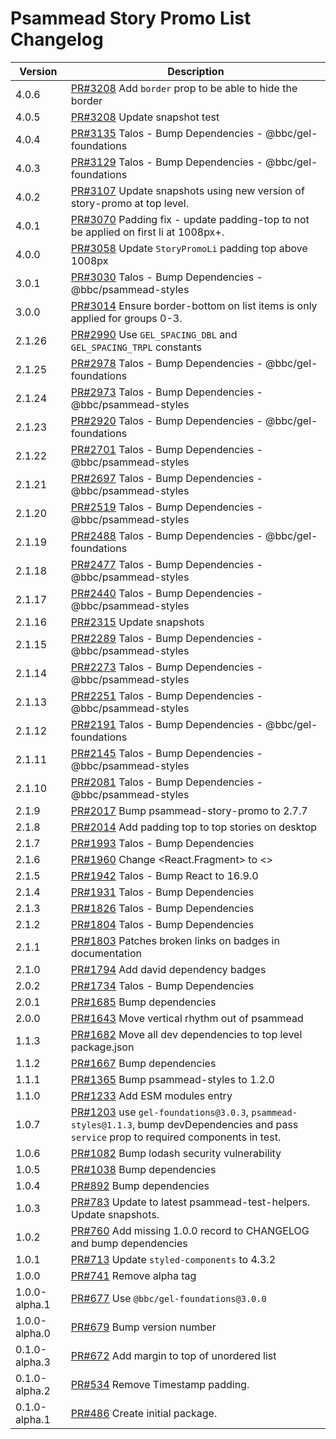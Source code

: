 # Psammead Story Promo List Changelog

<!-- prettier-ignore -->
| Version | Description |
| ------- | ----------- |
| 4.0.6 | [PR#3208](https://github.com/bbc/psammead/pull/3208) Add `border` prop to be able to hide the border |
| 4.0.5 | [PR#3208](https://github.com/bbc/psammead/pull/3208) Update snapshot test |
| 4.0.4 | [PR#3135](https://github.com/bbc/psammead/pull/3135) Talos - Bump Dependencies - @bbc/gel-foundations |
| 4.0.3 | [PR#3129](https://github.com/bbc/psammead/pull/3129) Talos - Bump Dependencies - @bbc/gel-foundations |
| 4.0.2 | [PR#3107](https://github.com/bbc/psammead/pull/3107) Update snapshots using new version of story-promo at top level. |
| 4.0.1 | [PR#3070](https://github.com/bbc/psammead/pull/3070) Padding fix - update padding-top to not be applied on first li at 1008px+. |
| 4.0.0 | [PR#3058](https://github.com/bbc/psammead/pull/3058) Update `StoryPromoLi` padding top above 1008px |
| 3.0.1 | [PR#3030](https://github.com/bbc/psammead/pull/3030) Talos - Bump Dependencies - @bbc/psammead-styles |
| 3.0.0 | [PR#3014](https://github.com/bbc/psammead/pull/3014) Ensure border-bottom on list items is only applied for groups 0-3. |
| 2.1.26 | [PR#2990](https://github.com/bbc/psammead/pull/2990) Use `GEL_SPACING_DBL` and `GEL_SPACING_TRPL` constants |
| 2.1.25 | [PR#2978](https://github.com/bbc/psammead/pull/2978) Talos - Bump Dependencies - @bbc/gel-foundations |
| 2.1.24 | [PR#2973](https://github.com/bbc/psammead/pull/2973) Talos - Bump Dependencies - @bbc/psammead-styles |
| 2.1.23 | [PR#2920](https://github.com/bbc/psammead/pull/2920) Talos - Bump Dependencies - @bbc/gel-foundations |
| 2.1.22 | [PR#2701](https://github.com/bbc/psammead/pull/2701) Talos - Bump Dependencies - @bbc/psammead-styles |
| 2.1.21 | [PR#2697](https://github.com/bbc/psammead/pull/2697) Talos - Bump Dependencies - @bbc/psammead-styles |
| 2.1.20 | [PR#2519](https://github.com/bbc/psammead/pull/2519) Talos - Bump Dependencies - @bbc/psammead-styles |
| 2.1.19 | [PR#2488](https://github.com/bbc/psammead/pull/2488) Talos - Bump Dependencies - @bbc/gel-foundations |
| 2.1.18 | [PR#2477](https://github.com/bbc/psammead/pull/2477) Talos - Bump Dependencies - @bbc/psammead-styles |
| 2.1.17 | [PR#2440](https://github.com/bbc/psammead/pull/2440) Talos - Bump Dependencies - @bbc/psammead-styles |
| 2.1.16 | [PR#2315](https://github.com/bbc/psammead/pull/2315) Update snapshots |
| 2.1.15 | [PR#2289](https://github.com/bbc/psammead/pull/2289) Talos - Bump Dependencies - @bbc/psammead-styles |
| 2.1.14 | [PR#2273](https://github.com/bbc/psammead/pull/2273) Talos - Bump Dependencies - @bbc/psammead-styles |
| 2.1.13 | [PR#2251](https://github.com/bbc/psammead/pull/2251) Talos - Bump Dependencies - @bbc/psammead-styles |
| 2.1.12 | [PR#2191](https://github.com/bbc/psammead/pull/2191) Talos - Bump Dependencies - @bbc/gel-foundations |
| 2.1.11 | [PR#2145](https://github.com/bbc/psammead/pull/2145) Talos - Bump Dependencies - @bbc/psammead-styles |
| 2.1.10 | [PR#2081](https://github.com/bbc/psammead/pull/2081) Talos - Bump Dependencies - @bbc/psammead-styles |
| 2.1.9 | [PR#2017](https://github.com/bbc/psammead/pull/2017) Bump psammead-story-promo to 2.7.7 |
| 2.1.8 | [PR#2014](https://github.com/bbc/psammead/pull/2014) Add padding top to top stories on desktop |
| 2.1.7 | [PR#1993](https://github.com/bbc/psammead/pull/1993) Talos - Bump Dependencies |
| 2.1.6 | [PR#1960](https://github.com/bbc/psammead/pull/1960) Change <React.Fragment> to <> | |
| 2.1.5 | [PR#1942](https://github.com/bbc/psammead/pull/1942) Talos - Bump React to 16.9.0 |
| 2.1.4 | [PR#1931](https://github.com/bbc/psammead/pull/1931) Talos - Bump Dependencies |
| 2.1.3 | [PR#1826](https://github.com/bbc/psammead/pull/1826) Talos - Bump Dependencies |
| 2.1.2 | [PR#1804](https://github.com/bbc/psammead/pull/1804) Talos - Bump Dependencies |
| 2.1.1 | [PR#1803](https://github.com/bbc/psammead/pull/1803/) Patches broken links on badges in documentation |
| 2.1.0 | [PR#1794](https://github.com/bbc/psammead/pull/1794) Add david dependency badges |
| 2.0.2 | [PR#1734](https://github.com/bbc/psammead/pull/1734) Talos - Bump Dependencies |
| 2.0.1   | [PR#1685](https://github.com/bbc/psammead/pull/1685) Bump dependencies |
| 2.0.0 | [PR#1643](https://github.com/bbc/psammead/pull/1643) Move vertical rhythm out of psammead |
| 1.1.3 | [PR#1682](https://github.com/bbc/psammead/pull/1682) Move all dev dependencies to top level package.json |
| 1.1.2 | [PR#1667](https://github.com/bbc/psammead/pull/1667) Bump dependencies |
| 1.1.1 | [PR#1365](https://github.com/bbc/psammead/pull/1365) Bump psammead-styles to 1.2.0 |
| 1.1.0 | [PR#1233](https://github.com/bbc/psammead/pull/1233) Add ESM modules entry |
| 1.0.7   | [PR#1203](https://github.com/bbc/psammead/pull/1203) use `gel-foundations@3.0.3`, `psammead-styles@1.1.3`, bump devDependencies and pass `service` prop to required components in test. |
| 1.0.6   | [PR#1082](https://github.com/bbc/psammead/pull/1082) Bump lodash security vulnerability |
| 1.0.5   | [PR#1038](https://github.com/bbc/psammead/pull/1038) Bump dependencies |
| 1.0.4   | [PR#892](https://github.com/bbc/psammead/pull/892) Bump dependencies |
| 1.0.3   | [PR#783](https://github.com/bbc/psammead/pull/783) Update to latest psammead-test-helpers. Update snapshots. |
| 1.0.2   | [PR#760](https://github.com/BBC/psammead/pull/760) Add missing 1.0.0 record to CHANGELOG and bump dependencies |
| 1.0.1   | [PR#713](https://github.com/BBC/psammead/pull/713) Update `styled-components` to 4.3.2 |
| 1.0.0   | [PR#741](https://github.com/BBC/psammead/pull/741) Remove alpha tag |
| 1.0.0-alpha.1 | [PR#677](https://github.com/BBC/psammead/pull/677) Use `@bbc/gel-foundations@3.0.0` |
| 1.0.0-alpha.0 | [PR#679](https://github.com/BBC/psammead/pull/679) Bump version number |
| 0.1.0-alpha.3 | [PR#672](https://github.com/BBC/psammead/pull/672) Add margin to top of unordered list |
| 0.1.0-alpha.2 | [PR#534](https://github.com/BBC/psammead/pull/534) Remove Timestamp padding. |
| 0.1.0-alpha.1 | [PR#486](https://github.com/BBC/psammead/pull/486) Create initial package. |

